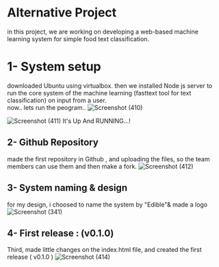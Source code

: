 
# Alternative Project
in this project, we are working on developing a web-based machine learning system for simple food text classification.


# 1- System setup
downloaded Ubuntu using virtualbox.
then we installed Node js server to run the core system of the 
machine learning (fasttext tool for text classification) on input from a user.    
now.. lets run the peogram..
![Screenshot (410)](https://user-images.githubusercontent.com/103973138/169721631-99f1d9e0-cc7a-4e0c-97ef-4caa0e58a128.png)


![Screenshot (411)](https://user-images.githubusercontent.com/103973138/169721679-f10ddb6f-52b0-41c1-b9f1-2ebe7f5de2a6.png)
It's Up And RUNNING...!

## 2- Github Repository
made the first repository in Github , and uploading the files, so the team members can use them and then make a fork.
![Screenshot (412)](https://user-images.githubusercontent.com/103973138/169721930-ff457371-c5bb-4dc4-a00d-7242b292346c.png)

## 3- System naming & design
for my design, i choosed to name the system by "Edible"& made a logo 
![Screenshot (341)](https://user-images.githubusercontent.com/103973138/169722956-ede69533-83b6-40ee-8211-b6fc95ba2790.png)



## 4- First release : (v0.1.0)
Third, made little changes on the index.html file, and created the first release ( v0.1.0 ) 
![Screenshot (414)](https://user-images.githubusercontent.com/103973138/169722519-6ea76016-fbf7-40de-9c80-2fa1b879a94b.png)


